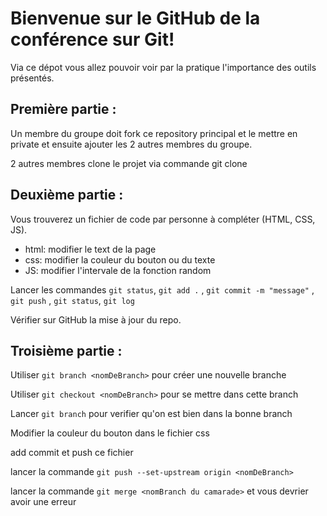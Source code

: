 # Bienvenue sur le GitHub de la conférence sur Git!

Via ce dépot vous allez pouvoir voir par la pratique l'importance des outils présentés.

## Première partie :
Un membre du groupe doit fork ce repository principal et le mettre en private et ensuite ajouter les 2 autres membres du groupe.

2 autres membres clone le projet via commande git clone 

## Deuxième partie :
Vous trouverez un fichier de code par personne à compléter (HTML, CSS, JS).

- html: modifier le text de la page
- css: modifier la couleur du bouton ou du texte
- JS: modifier l'intervale de la fonction random

Lancer les commandes `git status`, `git add .` , `git commit -m "message"` , `git push` , `git status`, `git log`

Vérifier sur GitHub la mise à jour du repo.

## Troisième partie :

Utiliser `git branch <nomDeBranch>` pour créer une nouvelle branche

Utiliser `git checkout <nomDeBranch>` pour se mettre dans cette branch

Lancer `git branch`  pour verifier qu'on est bien dans la bonne branch 

Modifier la couleur du bouton dans le fichier css

add commit et push ce fichier

lancer la commande `git push --set-upstream origin <nomDeBranch>`

lancer la commande `git merge <nomBranch du camarade>` et vous devrier avoir une erreur




